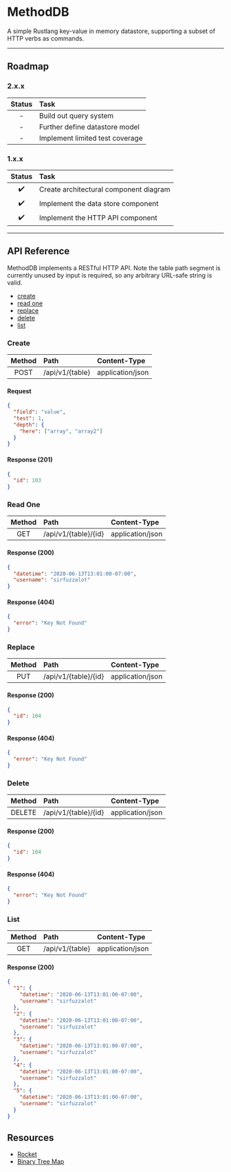 # MethodDB

A simple Rustlang key-value in memory datastore, supporting a subset of
HTTP verbs as commands.

---

## Roadmap

### 2.x.x

| Status | Task                            |
| :----: | :------------------------------ |
|   -    | Build out query system          |
|   -    | Further define datastore model  |
|   -    | Implement limited test coverage |

### 1.x.x

| Status | Task                                   |
| :----: | :------------------------------------- |
|   ✔️   | Create architectural component diagram |
|   ✔️   | Implement the data store component     |
|   ✔️   | Implement the HTTP API component       |

---

## API Reference

MethodDB implements a RESTful HTTP API. Note the table path segment is
currently unused by input is required, so any arbitrary URL-safe string
is valid.

- [create](#create)
- [read one](#read-one)
- [replace](#replace)
- [delete](#delete)
- [list](#list)

### Create

| Method | Path            | Content-Type     |
| :----: | :-------------- | :--------------- |
|  POST  | /api/v1/{table} | application/json |

#### Request

```json
{
  "field": "value",
  "test": 1,
  "depth": {
    "here": ["array", "array2"]
  }
}
```

#### Response (201)

```json
{
  "id": 103
}
```

### Read One

| Method | Path                 | Content-Type     |
| :----: | :------------------- | :--------------- |
|  GET   | /api/v1/{table}/{id} | application/json |

#### Response (200)

```json
{
  "datetime": "2020-06-13T13:01:00-07:00",
  "username": "sirfuzzalot"
}
```

#### Response (404)

```json
{
  "error": "Key Not Found"
}
```

### Replace

| Method | Path                 | Content-Type     |
| :----: | :------------------- | :--------------- |
|  PUT   | /api/v1/{table}/{id} | application/json |

#### Response (200)

```json
{
  "id": 104
}
```

#### Response (404)

```json
{
  "error": "Key Not Found"
}
```

### Delete

| Method | Path                 | Content-Type     |
| :----: | :------------------- | :--------------- |
| DELETE | /api/v1/{table}/{id} | application/json |

#### Response (200)

```json
{
  "id": 104
}
```

#### Response (404)

```json
{
  "error": "Key Not Found"
}
```

### List

| Method | Path            | Content-Type     |
| :----: | :-------------- | :--------------- |
|  GET   | /api/v1/{table} | application/json |

#### Response (200)

```json
{
  "1": {
    "datetime": "2020-06-13T13:01:00-07:00",
    "username": "sirfuzzalot"
  },
  "2": {
    "datetime": "2020-06-13T13:01:00-07:00",
    "username": "sirfuzzalot"
  },
  "3": {
    "datetime": "2020-06-13T13:01:00-07:00",
    "username": "sirfuzzalot"
  },
  "4": {
    "datetime": "2020-06-13T13:01:00-07:00",
    "username": "sirfuzzalot"
  },
  "5": {
    "datetime": "2020-06-13T13:01:00-07:00",
    "username": "sirfuzzalot"
  }
}
```

## Resources

- [Rocket](https://rocket.rs/)
- [Binary Tree Map](https://doc.rust-lang.org/std/collections/struct.BTreeMap.html)
